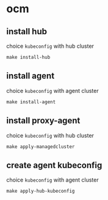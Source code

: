 # ocm

## install hub

choice `kubeconfig` with hub cluster

```
make install-hub
```

## install agent

choice `kubeconfig` with agent cluster

```
make install-agent
```

## install proxy-agent

choice `kubeconfig` with hub cluster

```
make apply-managedcluster
```

## create agent kubeconfig

choice `kubeconfig` with agent cluster

```
make apply-hub-kubeconfig
```
